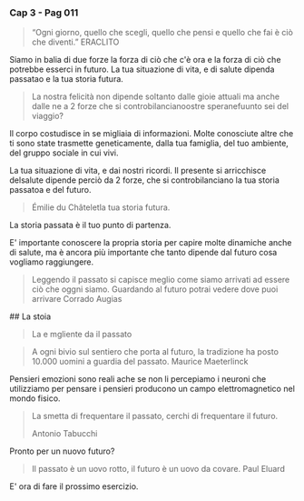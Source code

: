### Cap 3 - Pag 011

> “Ogni giorno, quello che scegli, quello che pensi e quello che fai è ciò che diventi.”
> ERACLITO

Siamo in balia di due forze la forza di ciò che c'è ora e la forza di ciò che potrebbe esserci in futuro.
La tua situazione di vita, e di salute dipenda passatao e la tua storia futura.

> La nostra felicità non dipende soltanto dalle gioie attuali ma anche dalle ne a 2 forze che si controbilancianoostre speranefuunto sei del viaggio?

Il corpo costudisce in se migliaia di informazioni.
Molte conosciute altre che ti sono state trasmette geneticamente, dalla tua famiglia, del tuo ambiente, del gruppo sociale in cui vivi.

La tua situazione di vita, e dai nostri ricordi. Il presente si arricchisce delsalute dipende perciò da 2 forze, che si controbilanciano la tua storia passatoa e del futuro.
> Émilie du Châteletla tua storia futura.

La storia passata è il tuo punto di partenza.

E' importante conoscere la propria storia per capire molte dinamiche anche di salute, ma è ancora più importante che tanto dipende dal futuro cosa vogliamo raggiungere.

> Leggendo il passato si capisce meglio come siamo arrivati ad essere ciò che oggni siamo.
> Guardando al futuro potrai vedere dove puoi arrivare
> Corrado Augias

## La stoia 

> La e mgliente da il passato 

> A ogni bivio sul sentiero che porta al futuro, la tradizione ha posto 10.000 uomini a guardia del passato.
> Maurice Maeterlinck

Pensieri emozioni sono reali ache se non li percepiamo i neuroni che utilizziamo per pensare i pensieri producono un campo elettromagnetico nel mondo fisico.

> La smetta di frequentare il passato, cerchi di frequentare il futuro.
>
> Antonio Tabucchi

Pronto per un nuovo futuro?

> Il passato è un uovo rotto, il futuro è un uovo da covare.
> Paul Eluard

E' ora di fare il prossimo esercizio.
<!--stackedit_data:
eyJoaXN0b3J5IjpbLTQzMTg3NTEzXX0=
-->
